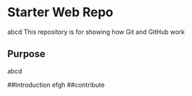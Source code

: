 # Starter Web Repo
abcd
This repository is for showing how Git and GitHub work

## Purpose
abcd

##Introduction
efgh
##contribute